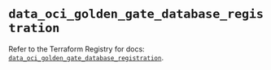 # `data_oci_golden_gate_database_registration`

Refer to the Terraform Registry for docs: [`data_oci_golden_gate_database_registration`](https://registry.terraform.io/providers/oracle/oci/6.18.0/docs/data-sources/golden_gate_database_registration).
